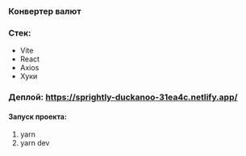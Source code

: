 ### Конвертер валют 

### Стек:
* Vite
* React
* Axios
* Хуки

### Деплой: https://sprightly-duckanoo-31ea4c.netlify.app/

#### Запуск проекта:

1. yarn
2. yarn dev
